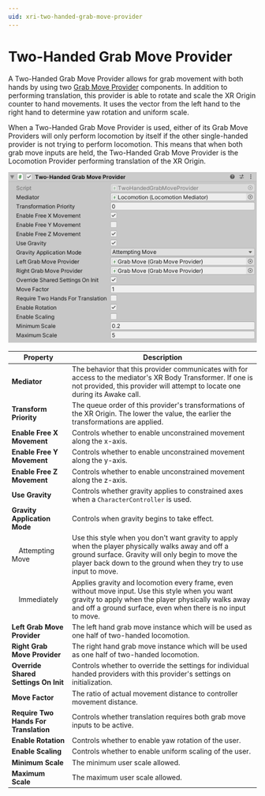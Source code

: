 ```yaml
---
uid: xri-two-handed-grab-move-provider
---
```

# Two-Handed Grab Move Provider

A Two-Handed Grab Move Provider allows for grab movement with both hands by using two [Grab Move Provider](grab-move-provider.md) components. In addition to performing translation, this provider is able to rotate and scale the XR Origin counter to hand movements. It uses the vector from the left hand to the right hand to determine yaw rotation and uniform scale.

When a Two-Handed Grab Move Provider is used, either of its Grab Move Providers will only perform locomotion by itself if the other single-handed provider is not trying to perform locomotion. This means that when both grab move inputs are held, the Two-Handed Grab Move Provider is the Locomotion Provider performing translation of the XR Origin.

![TwoHandedGrabMoveProvider](images/two-handed-grab-move-provider.png)

| **Property** | **Description** |
|---|---|
|**Mediator**| The behavior that this provider communicates with for access to the mediator's XR Body Transformer. If one is not provided, this provider will attempt to locate one during its Awake call. |
|**Transform Priority**| The queue order of this provider's transformations of the XR Origin. The lower the value, the earlier the transformations are applied. |
| **Enable Free X Movement** | Controls whether to enable unconstrained movement along the x-axis. |
| **Enable Free Y Movement** | Controls whether to enable unconstrained movement along the y-axis. |
| **Enable Free Z Movement** | Controls whether to enable unconstrained movement along the z-axis. |
| **Use Gravity** | Controls whether gravity applies to constrained axes when a `CharacterController` is used. |
| **Gravity Application Mode** | Controls when gravity begins to take effect. |
| &emsp;Attempting Move | Use this style when you don't want gravity to apply when the player physically walks away and off a ground surface. Gravity will only begin to move the player back down to the ground when they try to use input to move. |
| &emsp;Immediately | Applies gravity and locomotion every frame, even without move input. Use this style when you want gravity to apply when the player physically walks away and off a ground surface, even when there is no input to move. |
| **Left Grab Move Provider** |The left hand grab move instance which will be used as one half of two-handed locomotion. |
| **Right Grab Move Provider** |The right hand grab move instance which will be used as one half of two-handed locomotion. |
| **Override Shared Settings On Init** |Controls whether to override the settings for individual handed providers with this provider's settings on initialization. |
| **Move Factor** |The ratio of actual movement distance to controller movement distance. |
| **Require Two Hands For Translation** |Controls whether translation requires both grab move inputs to be active. |
| **Enable Rotation** |Controls whether to enable yaw rotation of the user. |
| **Enable Scaling** |Controls whether to enable uniform scaling of the user. |
| **Minimum Scale** |The minimum user scale allowed. |
| **Maximum Scale** |The maximum user scale allowed. |
